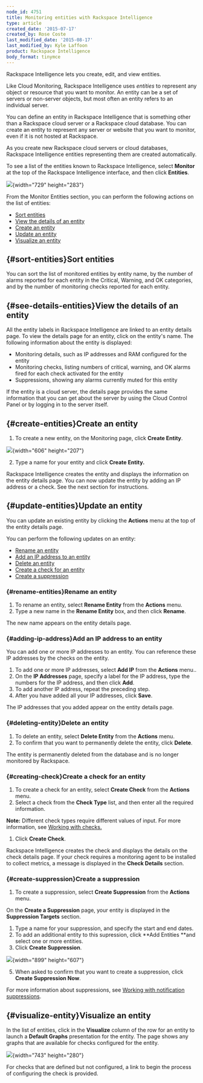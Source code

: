 ```yaml
---
node_id: 4751
title: Monitoring entities with Rackspace Intelligence
type: article
created_date: '2015-07-17'
created_by: Rose Coste
last_modified_date: '2015-08-17'
last_modified_by: Kyle Laffoon
product: Rackspace Intelligence
body_format: tinymce
---
```


Rackspace Intelligence lets you create, edit, and view entities.

Like Cloud Monitoring, Rackspace Intelligence uses *entities* to
represent any object or resource that you want to monitor. An entity can
be a set of servers or non-server objects, but most often an entity
refers to an individual server.

You can define an entity in Rackspace Intelligence that is something
other than a Rackspace cloud server or a Rackspace cloud database. You
can create an entity to represent any server or website that you want to
monitor, even if it is not hosted at Rackspace.

As you create new Rackspace cloud servers or cloud databases, Rackspace
Intelligence entities representing them are created automatically.

To see a list of the entities known to Rackspace Intelligence,
select **Monitor** at the top of the Rackspace Intelligence interface,
and then click **Entities**.

![](https://8026b2e3760e2433679c-fffceaebb8c6ee053c935e8915a3fbe7.ssl.cf2.rackcdn.com/field/image/intelligence-monitoring-create-entity-top-bar.png){width="729"
height="283"}

From the Monitor Entities section, you can perform the following actions
on the list of entities:

-   [Sort
    entities](/howto/monitoring-entities-with-rackspace-intelligence)
-   [View the details of an
    entity](/howto/monitoring-entities-with-rackspace-intelligence)
-   [Create an
    entity](/howto/monitoring-entities-with-rackspace-intelligence)
-   [Update an
    entity](/howto/monitoring-entities-with-rackspace-intelligence)
-   [Visualize an
    entity](/howto/monitoring-entities-with-rackspace-intelligence)

[](){#sort-entities}Sort entities
---------------------------------

You can sort the list of monitored entities by entity name, by the
number of alarms reported for each entity in the Critical, Warning, and
OK categories, and by the number of monitoring checks reported for each
entity.

[](){#see-details-entities}View the details of an entity
--------------------------------------------------------

All the entity labels in Rackspace Intelligence are linked to an entity
details page. To view the details page for an entity, click on the
entity's name. The following information about the entity is displayed:

-   Monitoring details, such as IP addresses and RAM configured for the
    entity
-   Monitoring checks, listing numbers of critical, warning, and OK
    alarms fired for each check activated for the entity
-   Suppressions, showing any alarms currently muted for this entity

If the entity is a cloud server, the details page provides the same
information that you can get about the server by using the Cloud Control
Panel or by logging in to the server itself.

[](){#create-entities}Create an entity
--------------------------------------

1.  To create a new entity, on the Monitoring page, click **Create
    Entity**.

![](https://8026b2e3760e2433679c-fffceaebb8c6ee053c935e8915a3fbe7.ssl.cf2.rackcdn.com/field/image/intelligence-monitoring-create-entity-button.png){width="606"
height="207"}

2.  Type a name for your entity and click **Create Entity.**

Rackspace Intelligence creates the entity and displays the information
on the entity details page. You can now update the entity by adding an
IP address or a check. See the next section for instructions.

[](){#update-entities}Update an entity
--------------------------------------

You can update an existing entity by clicking the **Actions** menu at
the top of the entity details page.

You can perform the following updates on an entity:

-   [Rename an
    entity](/howto/monitoring-entities-with-rackspace-intelligence)
-   [Add an IP address to an
    entity](/howto/monitoring-entities-with-rackspace-intelligence)
-   [Delete an
    entity](/howto/monitoring-entities-with-rackspace-intelligence)
-   [Create a check for an
    entity](/howto/monitoring-entities-with-rackspace-intelligence)
-   [Create a
    suppression](/howto/monitoring-entities-with-rackspace-intelligence)

### [](){#rename-entities}Rename an entity

1.  To rename an entity, select **Rename Entity** from the
    **Actions** menu.
2.  Type a new name in the **Rename Entity** box, and then
    click **Rename**.

The new name appears on the entity details page.

### [](){#adding-ip-address}Add an IP address to an entity

You can add one or more IP addresses to an entity. You can reference
these IP addresses by the checks on the entity.

1.  To add one or more IP addresses, select **Add IP** from the
    **Actions** menu..
2.  On the **IP Addresses** page, specify a label for the IP address,
    type the numbers for the IP address, and then click **Add**.
3.  To add another IP address, repeat the preceding step.
4.  After you have added all your IP addresses, click **Save**.

The IP addresses that you added appear on the entity details page.

### [](){#deleting-entity}Delete an entity

1.  To delete an entity, select **Delete Entity** from the
    **Actions** menu.
2.  To confirm that you want to permanently delete the entity,
    click **Delete**.

The entity is permanently deleted from the database and is no longer
monitored by Rackspace.

### [](){#creating-check}Create a check for an entity

1.  To create a check for an entity, select **Create Check** from the
    **Actions** menu.
2.  Select a check from the **Check Type** list, and then enter all the
    required information.

**Note:** Different check types require different values of input. For
more information, see [Working with
checks.](/howto/working-with-checks)

1.  Click **Create Check**.

Rackspace Intelligence creates the check and displays the details on the
check details page. If your check requires a monitoring agent to be
installed to collect metrics, a message is displayed in the **Check
Details** section.

### [](){#create-suppression}Create a suppression

1.  To create a suppression, select **Create Suppression** from the
    **Actions** menu.

On the **Create a Suppression** page, your entity is displayed in
the **Suppression Targets** section.

1.  Type a name for your suppression, and specify the start and
    end dates.
2.  To add an additional entity to this supression, click **Add
    Entities **and select one or more entities.
3.  Click **Create Suppression**.

![](https://8026b2e3760e2433679c-fffceaebb8c6ee053c935e8915a3fbe7.ssl.cf2.rackcdn.com/field/image/intelligence-entities-create-suppression.png){width="899"
height="607"}

5.  When asked to confirm that you want to create a suppression,
    click **Create Suppression Now**.

For more information about suppressions, see [Working with notification
suppressions](/howto/working-with-notification-suppressions-in-rackspace-intelligence).

[](){#visualize-entity}Visualize an entity
------------------------------------------

In the list of entities, click in the **Visualize** column of the row
for an entity to launch a **Default Graphs** presentation for the
entity. The page shows any graphs that are available for checks
configured for the entity.

![](/knowledge_center/sites/default/files/field/image/intelligence-visualize-defaultgraphs-1on1off.png){width="743"
height="280"}

For checks that are defined but not configured, a link to begin the
process of configuring the check is provided.


